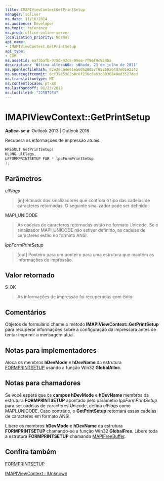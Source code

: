```yaml
---
title: IMAPIViewContextGetPrintSetup
manager: soliver
ms.date: 11/16/2014
ms.audience: Developer
ms.topic: reference
ms.prod: office-online-server
localization_priority: Normal
api_name:
- IMAPIViewContext.GetPrintSetup
api_type:
- COM
ms.assetid: eaf3bafb-975d-42c8-99ea-7f9ef9c934ba
description: '�ltima altera��o: s�bado, 23 de julho de 2011'
ms.openlocfilehash: 63e3eca4e91e560a28d57f05250264d7e0592142
ms.sourcegitcommit: 0cf39e5382b8c6f236c8a63c6036849ed3527ded
ms.translationtype: MT
ms.contentlocale: pt-BR
ms.lasthandoff: 08/23/2018
ms.locfileid: "22587254"
---
```

# <a name="imapiviewcontextgetprintsetup"></a>IMAPIViewContext::GetPrintSetup

  
  
**Aplica-se a**: Outlook 2013 | Outlook 2016 
  
Recupera as informações de impressão atuais.
  
```cpp
HRESULT GetPrintSetup(
ULONG ulFlags,
LPFORMPRINTSETUP FAR * lppFormPrintSetup
);
```

## <a name="parameters"></a>Parâmetros

 _ulFlags_
  
> [in] Bitmask dos sinalizadores que controla o tipo das cadeias de caracteres retornadas. O seguinte sinalizador pode ser definido:
    
MAPI_UNICODE 
  
> As cadeias de caracteres retornadas estão no formato Unicode. Se o sinalizador MAPI_UNICODE não estiver definido, as cadeias de caracteres estão no formato ANSI.
    
 _lppFormPrintSetup_
  
> [out] Ponteiro para um ponteiro para uma estrutura que mantém as informações de impressão.
    
## <a name="return-value"></a>Valor retornado

S_OK 
  
> As informações de impressão foi recuperadas com êxito.
    
## <a name="remarks"></a>Comentários

Objetos de formulário chame o método **IMAPIViewContext::GetPrintSetup** para recuperar informações sobre a configuração da impressora antes de tentar imprimir a mensagem atual. 
  
## <a name="notes-to-implementers"></a>Notas para implementadores

Aloca os membros **hDevMode** e **hDevName** da estrutura [FORMPRINTSETUP](formprintsetup.md) usando a função Win32 **GlobalAlloc**.
  
## <a name="notes-to-callers"></a>Notas para chamadores

Se você espera que os **campos hDevMode** e **hDevName** membros da estrutura **FORMPRINTSETUP** apontado pelo parâmetro _lppFormPrintSetup_ para ser cadeias de caracteres Unicode, defina _ulFlags_ como MAPI_UNICODE. Caso contrário, o **GetPrintSetup** retornará essas cadeias de caracteres em formato ANSI. 
  
Libere os membros **hDevMode** e **hDevName** da estrutura **FORMPRINTSETUP** chamando-se a função Win32 **GlobalFree**. Libere toda a estrutura **FORMPRINTSETUP** chamando [MAPIFreeBuffer](mapifreebuffer.md). 
  
## <a name="see-also"></a>Confira também



[FORMPRINTSETUP](formprintsetup.md)
  
[IMAPIViewContext : IUnknown](imapiviewcontextiunknown.md)

